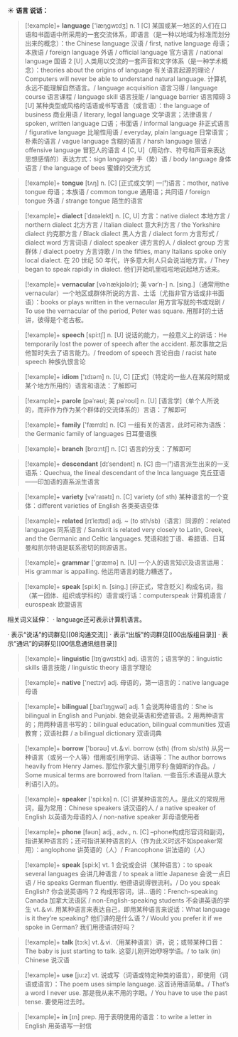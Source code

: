 ☀ <span class="category">**语言 说话：**</span>
>[!example]+ <span class="vocabulary">**language**</span> ['læŋɡwɪdӡ] 
> <span class="definition">n. 1 [C] 某国或某一地区的人们在口语和书面语中所采用的一套交流体系，即语言（是一种以地域为标准而划分出来的概念）：</span>the Chinese language 汉语 / first, native language 母语；本族语 / foreign language 外语 / official language 官方语言 / national language 国语 <span class="definition">2 [U] 人类用以交流的一套声音和文字体系（是一种学术概念）：</span>theories about the origins of language 有关语言起源的理论 / Computers will never be able to understand natural language. 计算机永远不能理解自然语言。/ language acquisition 语言习得 / language course 语言课程 / language skill 语言技能 / language barrier 语言障碍 <span class="definition">3 [U] 某种类型或风格的话语或书写语言（或言语）：</span>the language of business 商业用语 / literary, legal language 文学语言；法律语言 / spoken, written language 口语；书面语 / informal language 非正式语言 / figurative language 比喻性用语 / everyday, plain language 日常语言；朴素的语言 / vague language 含糊的语言 / harsh language 狠话 / offensive language 冒犯人的语言 <span class="definition">4 [C, U]（用动作、符号和声音来表达思想感情的）表达方式：</span>sign language 手（势）语 / body language 身体语言 / the language of bees 蜜蜂的交流方式

>[!example]+ <span class="vocabulary">**tongue**</span> [tʌŋ] 
> <span class="definition">n. [C] [正式或文学] 一门语言：</span>mother, native tongue 母语；本族语 / common tongue 通用语；共同语 / foreign tongue 外语 / strange tongue 陌生的语言
           
>[!example]+ <span class="vocabulary">**dialect**</span> [ˈdaɪəlekt]
> <span class="definition">n. [C, U] 方言：</span>native dialect 本地方言 / northern dialect 北方方言 / Italian dialect 意大利方言 / the Yorkshire dialect 约克郡方言 / Black dialect 黑人方言 / dialect form 方言形式 / dialect word 方言词语 / dialect speaker 讲方言的人 / dialect group 方言群体 / dialect poetry 方言诗歌 / In the fifties, many Italians spoke only local dialect. 在 20 世纪 50 年代，许多意大利人只会说当地方言。/ They began to speak rapidly in dialect. 他们开始叽里呱啦地说起地方话来。
           
>[!example]+ <span class="vocabulary">**vernacular**</span> [vəˈnækjələ(r); 美 vərˈn-]
> <span class="definition">n. [sing.]（通常用the vernacular）一个地区或群体所说的方言、土话（尤指非官方话或非书面语）：</span>books or plays written in the vernacular 用方言写就的书或戏剧 / To use the vernacular of the period, Peter was square. 用那时的土话讲，彼得是个老古板。

>[!example]+ <span class="vocabulary">**speech**</span> [spi:tʃ] 
> <span class="definition">n. [U] 说话的能力，一般意义上的讲话：</span>He temporarily lost the power of speech after the accident. 那次事故之后他暂时失去了语言能力。/ freedom of speech 言论自由 / racist hate speech 种族仇恨言论

>[!example]+ <span class="vocabulary">**idiom**</span> ['ɪdɪəm] 
> <span class="definition">n. [U, C] [正式]（特定的一些人在某段时期或某个地方所用的）语言和语法：</span>了解即可
           
>[!example]+ <span class="vocabulary">**parole**</span> [pəˈrəʊl; 美 pəˈroʊl]
> <span class="definition">n. [U] [语言学]（单个人所说的，而非作为作为某个群体的交流体系的）言语：</span>了解即可

>[!example]+ <span class="vocabulary">**family**</span> ['fæmɪlɪ] 
> <span class="definition">n. [C] 一组有关的语言，此时可称为语族：</span>the Germanic family of languages 日耳曼语族

>[!example]+ <span class="vocabulary">**branch**</span> [brɑːntʃ] 
> <span class="definition">n. [C] 语言的分支：</span>了解即可
           
>[!example]+ <span class="vocabulary">**descendant**</span> [dɪˈsendənt]
> <span class="definition">n. [C] 由一门语言派生出来的一支语系：</span>Quechua, the lineal descendant of the Inca language 克丘亚语——印加语的直系派生语言

>[!example]+ <span class="vocabulary">**variety**</span> [və'raɪətɪ] 
> <span class="definition">n. [C] variety (of sth) 某种语言的一个变体：</span>different varieties of English 各类英语变体
           
>[!example]+ <span class="vocabulary">**related**</span> [rɪˈleɪtɪd]
> <span class="definition">adj. ~ (to sth/sb)（语言）同源的：</span>related languages 同系语言 / Sanskrit is related very closely to Latin, Greek, and the Germanic and Celtic languages. 梵语和拉丁语、希腊语、日耳曼和凯尔特语是联系密切的同源语言。

>[!example]+ <span class="vocabulary">**grammar**</span> ['ɡræmə] 
> <span class="definition">n. [U] 一个人的语言知识及语言运用：</span>His grammar is appalling. 他运用语言的能力糟透了。

>[!example]+ <span class="vocabulary">**speak**</span> [spi:k] 
> <span class="definition">n. [sing.] [非正式，常含贬义] 构成名词，指（某一团体、组织或学科的）语言或行话：</span>computerspeak 计算机语言 / eurospeak 欧盟语言

相关词义延伸：
· language还可表示计算机语言。

· 表示“说话”的词群见[[08沟通交流]]
· 表示“出版”的词群见[[00出版组目录]]
· 表示“通讯”的词群见[[00信息通讯组目录]]

>[!example]+ <span class="vocabulary">**linguistic**</span> [lɪŋˈgwɪstɪk]
> <span class="definition">adj. 语言的；语言学的：</span>linguistic skills 语言技能 / linguistic theory 语言学理论

>[!example]+ <span class="vocabulary">**native**</span> ['neɪtɪv] 
> <span class="definition">adj. 母语的，第一语言的：</span>native language 母语
                      
>[!example]+ <span class="vocabulary">**bilingual**</span> [ˌbaɪˈlɪŋgwəl]
> <span class="definition">adj. 1 会说两种语言的：</span>She is bilingual in English and Punjabi. 她会说英语和旁遮普语。<span class="definition">2 用两种语言的；用两种语言书写的：</span>bilingual education, bilingual communities 双语教育；双语社群 / a bilingual dictionary 双语词典

>[!example]+ <span class="vocabulary">**borrow**</span> ['bɒrəʊ] 
> <span class="definition">vt.＆vi. borrow (sth) (from sb/sth) 从另一种语言（或另一个人等）借用或引用字词、话语等：</span>The author borrows heavily from Henry James. 那位作家大量引用亨利·詹姆斯的作品。/ Some musical terms are borrowed from Italian. 一些音乐术语是从意大利语引入的。

>[!example]+ <span class="vocabulary">**speaker**</span> ['spi:kə] 
> <span class="definition">n. [C] 讲某种语言的人。是此义的常规用词，最为常用：</span>Chinese speakers 讲汉语的人 / a native speaker of English 以英语为母语的人 / non-native speaker 非母语使用者

>[!example]+ <span class="vocabulary">**phone**</span> [fəʊn] 
> <span class="definition">adj., adv., n. [C] –phone构成形容词和副词，指讲某种语言的；还可指讲某种语言的人（作为此义时远不如speaker常用）：</span>anglophone 讲英语的（人）/ Francophone 讲法语的（人）

>[!example]+ <span class="vocabulary">**speak**</span> [spi:k] 
> <span class="definition">vt. 1 会说或会讲（某种语言）：</span>to speak several languages 会讲几种语言 / to speak a little Japanese 会说一点日语 / He speaks German fluently. 他德语说得很流利。/ Do you speak English? 你会说英语吗？<span class="definition">2 构成形容词，讲…语的：</span>French-speaking Canada 加拿大法语区 / non-English-speaking students 不会讲英语的学生 <span class="definition">vt.＆vi. 用某种语言来表达自己，即用某种语言来说话：</span>What language is it they’re speaking? 他们讲的是什么语？/ Would you prefer it if we spoke in German? 我们用德语讲好吗？

>[!example]+ <span class="vocabulary">**talk**</span> [tɔ:k] 
> <span class="definition">vt.＆vi.（用某种语言）讲，说；或带某种口音：</span>The baby is just starting to talk. 这婴儿刚开始咿呀学语。/ to talk (in) Chinese 说汉语

>[!example]+ <span class="vocabulary">**use**</span> [ju:z] 
> <span class="definition">vt. 说或写（词语或特定种类的语言），即使用（词语或语言）：</span>The poem uses simple language. 这首诗用语简单。/ That’s a word I never use. 那是我从来不用的字眼。/ You have to use the past tense. 要使用过去时。

>[!example]+ <span class="vocabulary">**in**</span> [ɪn] 
> <span class="definition">prep. 用于表明使用的语言：</span>to write a letter in English 用英语写一封信
